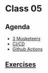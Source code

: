 # Class 05

## Agenda

 - [3 Musketeers](/classes/05class/3musketeers/README.md)
 - [CI/CD](/classes/05class/cicd/README.md)
 - [Github Actions](/classes/05class/gh-actions/README.md)

## [Exercises](/classes/05class/exercises/README.md)